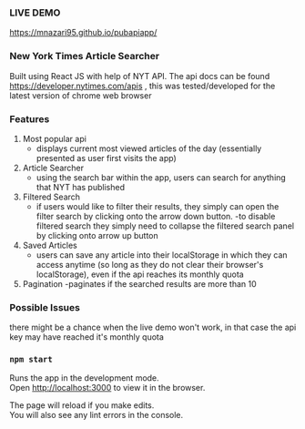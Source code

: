 ### LIVE DEMO
https://mnazari95.github.io/pubapiapp/

### New York Times Article Searcher
Built using React JS with help of NYT API. The api docs can be found https://developer.nytimes.com/apis , this was tested/developed for the latest version of chrome web browser

### Features
1. Most popular api
    - displays current most viewed articles of the day (essentially presented as user first visits the app)
2. Article Searcher
    - using the search bar within the app, users can search for anything that NYT has published
3. Filtered Search
    - if users would like to filter their results, they simply can open the filter search by clicking onto the arrow down button.
    -to disable filtered search they simply need to collapse the filtered search panel by clicking onto arrow up button
4. Saved Articles
    - users can save any article into their localStorage in which they can access anytime (so long as they do not clear their browser's localStorage), even if the api reaches its monthly quota
5. Pagination
    -paginates if the searched results are more than 10

### Possible Issues
there might be a chance when the live demo won't work, in that case the api key may have reached it's monthly quota

### `npm start`

Runs the app in the development mode.<br>
Open [http://localhost:3000](http://localhost:3000) to view it in the browser.

The page will reload if you make edits.<br>
You will also see any lint errors in the console.
